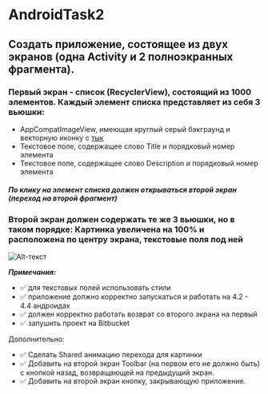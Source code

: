 # AndroidTask2
## Создать приложение, состоящее из двух экранов (одна Activity и 2 полноэкранных фрагмента).
 ### Первый экран - список (RecyclerView), состоящий из 1000 элементов. Каждый элемент списка представляет из себя 3 вьюшки: 

 - AppCompatImageView, имеющая круглый серый бэкграунд и векторную иконку c [тык](https://fonts.google.com/icons) 
 - Текстовое поле, содержащее слово Title и порядковый номер элемента
 - Текстовое поле, содержащее слово Description и порядковый номер элемента
 
##### По клику на элемент списка должен открываться второй экран (переход на второй фрагмент)

 ### Второй экран должен содержать те же 3 вьюшки, но в таком порядке: Картинка увеличена на 100% и расположена по центру экрана, текстовые поля под ней

![Alt-текст](https://lh5.googleusercontent.com/dwxWU6mvotUqoTH7A6hT8Ga4OIf1aBoEy-vB--sm3G8nMeqGROZBUPRLQn8xZ6oXQBh8JLPTT4zSqETM8GekhjYRM_-YHmZobwdsXsF3bm22sNeorHMnLol_lQJq0wIP1xQC8p99)

***Примечания:*** 

- :white_check_mark: для текстовых полей использовать стили
- :white_check_mark: приложение должно корректно запускаться и работать на 4.2 - 4.4 андроидах
- :white_check_mark: должен корректно работать возврат со второго экрана на первый
- :white_check_mark: запушить проект на Bitbucket

Дополнительно:

- :white_check_mark: Сделать Shared анимацию перехода для картинки 
- :white_check_mark: Добавить на второй экран Toolbar (на первом его не должно быть) с кнопкой назад, возвращающей на предыдущий экран.
- :white_check_mark: Добавить на второй экран кнопку, закрывающую приложение.
